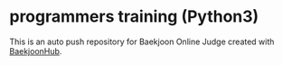 # programmers training (Python3)
This is an auto push repository for Baekjoon Online Judge created with [BaekjoonHub](https://github.com/BaekjoonHub/BaekjoonHub).
